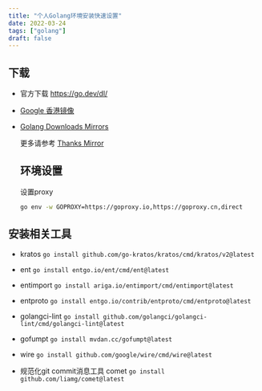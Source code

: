 ```yaml
---
title: "个人Golang环境安装快速设置"
date: 2022-03-24
tags: ["golang"]
draft: false
---
```


## 下载

- 官方下载  https://go.dev/dl/

- [Google 香港镜像](https://golang.google.cn/dl/)

- [Golang Downloads Mirrors](https://gomirrors.org)

  更多请参考 [Thanks Mirror](https://github.com/eryajf/Thanks-Mirror#golang)


  ## 环境设置

  设置proxy

  ```bash
  go env -w GOPROXY=https://goproxy.io,https://goproxy.cn,direct
  ```

  

## 安装相关工具

- kratos `go install github.com/go-kratos/kratos/cmd/kratos/v2@latest`

- ent `go install entgo.io/ent/cmd/ent@latest`

- entimport `go install ariga.io/entimport/cmd/entimport@latest`

- entproto `go install entgo.io/contrib/entproto/cmd/entproto@latest`

- golangci-lint `go install github.com/golangci/golangci-lint/cmd/golangci-lint@latest`

- gofumpt `go install mvdan.cc/gofumpt@latest`

- wire `go install github.com/google/wire/cmd/wire@latest`

- 规范化git commit消息工具 comet `go install github.com/liamg/comet@latest`

